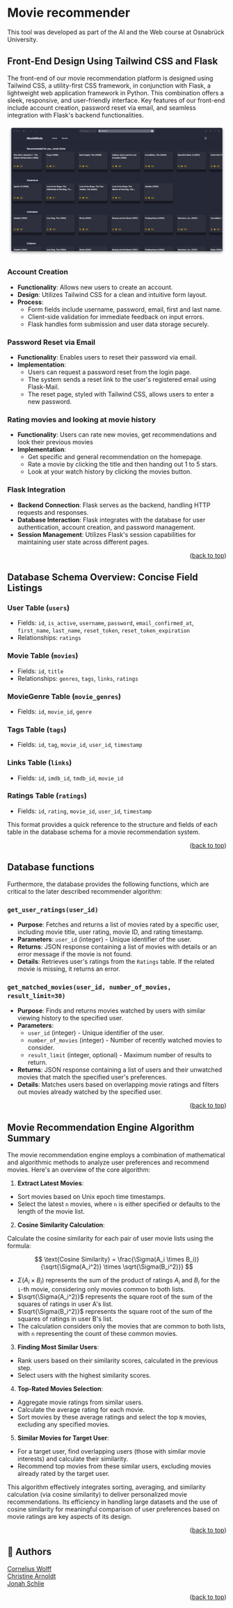 # Movie recommender
This tool was developed as part of the AI and the Web course at Osnabrück University.

## Front-End Design Using Tailwind CSS and Flask

The front-end of our movie recommendation platform is designed using Tailwind CSS, a utility-first CSS framework, in conjunction with Flask, a lightweight web application framework in Python. This combination offers a sleek, responsive, and user-friendly interface. Key features of our front-end include account creation, password reset via email, and seamless integration with Flask's backend functionalities.

<div align="center">
  <img src="graphics/img.png" alt="Our front end design">
</div>

### Account Creation

- **Functionality**: Allows new users to create an account.
- **Design**: Utilizes Tailwind CSS for a clean and intuitive form layout.
- **Process**:
  - Form fields include username, password, email, first and last name.
  - Client-side validation for immediate feedback on input errors.
  - Flask handles form submission and user data storage securely.

### Password Reset via Email

- **Functionality**: Enables users to reset their password via email.
- **Implementation**:
  - Users can request a password reset from the login page.
  - The system sends a reset link to the user's registered email using Flask-Mail.
  - The reset page, styled with Tailwind CSS, allows users to enter a new password.

### Rating movies and looking at movie history
- **Functionality**: Users can rate new movies, get recommendations and look their previous movies
- **Implementation**:
  - Get specific and general recommendation on the homepage.
  - Rate a movie by clicking the title and then handing out 1 to 5 stars.
  - Look at your watch history by clicking the movies button.

### Flask Integration

- **Backend Connection**: Flask serves as the backend, handling HTTP requests and responses.
- **Database Interaction**: Flask integrates with the database for user authentication, account creation, and password management.
- **Session Management**: Utilizes Flask's session capabilities for maintaining user state across different pages.

<p align="right">(<a href="#top">back to top</a>)</p>

## Database Schema Overview: Concise Field Listings

### User Table (`users`)
- Fields: `id`, `is_active`, `username`, `password`, `email_confirmed_at`, `first_name`, `last_name`, `reset_token`, `reset_token_expiration`
- Relationships: `ratings`

### Movie Table (`movies`)
- Fields: `id`, `title`
- Relationships: `genres`, `tags`, `links`, `ratings`

### MovieGenre Table (`movie_genres`)
- Fields: `id`, `movie_id`, `genre`

### Tags Table (`tags`)
- Fields: `id`, `tag`, `movie_id`, `user_id`, `timestamp`

### Links Table (`links`)
- Fields: `id`, `imdb_id`, `tmdb_id`, `movie_id`

### Ratings Table (`ratings`)
- Fields: `id`, `rating`, `movie_id`, `user_id`, `timestamp`

This format provides a quick reference to the structure and fields of each table in the database schema for a movie recommendation system.

<p align="right">(<a href="#top">back to top</a>)</p>

## Database functions
Furthermore, the database provides the following functions, which are critical to the later described recommender algorithm:

### `get_user_ratings(user_id)`

- **Purpose**: Fetches and returns a list of movies rated by a specific user, including movie title, user rating, movie ID, and rating timestamp.
- **Parameters**: `user_id` (integer) - Unique identifier of the user.
- **Returns**: JSON response containing a list of movies with details or an error message if the movie is not found.
- **Details**: Retrieves user's ratings from the `Ratings` table. If the related movie is missing, it returns an error.

### `get_matched_movies(user_id, number_of_movies, result_limit=30)`

- **Purpose**: Finds and returns movies watched by users with similar viewing history to the specified user.
- **Parameters**: 
  - `user_id` (integer) - Unique identifier of the user.
  - `number_of_movies` (integer) - Number of recently watched movies to consider.
  - `result_limit` (integer, optional) - Maximum number of results to return.
- **Returns**: JSON response containing a list of users and their unwatched movies that match the specified user's preferences.
- **Details**: Matches users based on overlapping movie ratings and filters out movies already watched by the specified user.

<p align="right">(<a href="#top">back to top</a>)</p>

## Movie Recommendation Engine Algorithm Summary

The movie recommendation engine employs a combination of mathematical and algorithmic methods to analyze user preferences and recommend movies. Here's an overview of the core algorithm:

1. **Extract Latest Movies**:
 - Sort movies based on Unix epoch time timestamps.
 - Select the latest `n` movies, where `n` is either specified or defaults to the length of the movie list.

2. **Cosine Similarity Calculation**:

Calculate the cosine similarity for each pair of user movie lists using the formula:

$$
\text{Cosine Similarity} = \frac{\Sigma(A_i \times B_i)}{\sqrt{\Sigma(A_i^2)} \times \sqrt{\Sigma(B_i^2)}}
$$

   - $\Sigma(A_i \times B_i)$ represents the sum of the product of ratings $A_i$ and $B_i$ for the `i`-th movie, considering only movies common to both lists.
   - $\sqrt{\Sigma(A_i^2)}$ represents the square root of the sum of the squares of ratings in user A's list.
   - $\sqrt{\Sigma(B_i^2)}$ represents the square root of the sum of the squares of ratings in user B's list.
   - The calculation considers only the movies that are common to both lists, with `n` representing the count of these common movies.

3. **Finding Most Similar Users**:
 - Rank users based on their similarity scores, calculated in the previous step.
 - Select users with the highest similarity scores.

4. **Top-Rated Movies Selection**:
 - Aggregate movie ratings from similar users.
 - Calculate the average rating for each movie.
 - Sort movies by these average ratings and select the top `N` movies, excluding any specified movies.

5. **Similar Movies for Target User**:
 - For a target user, find overlapping users (those with similar movie interests) and calculate their similarity.
 - Recommend top movies from these similar users, excluding movies already rated by the target user.

This algorithm effectively integrates sorting, averaging, and similarity calculation (via cosine similarity) to deliver personalized movie recommendations. Its efficiency in handling large datasets and the use of cosine similarity for meaningful comparison of user preferences based on movie ratings are key aspects of its design.

<p align="right">(<a href="#top">back to top</a>)</p>

## 📝 Authors
[Cornelius Wolff](mailto:cowolff@uos.de)<br/>
[Christine Arnoldt](mailto:carnoldt@uni-osnabrueck.de)<br/>
[Jonah Schlie](mailto:jschlie@uni-osnabrueck.de)<br/>

<p align="right">(<a href="#top">back to top</a>)</p>
